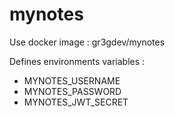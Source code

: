 # mynotes

Use docker image : gr3gdev/mynotes

Defines environments variables :
- MYNOTES_USERNAME
- MYNOTES_PASSWORD
- MYNOTES_JWT_SECRET
